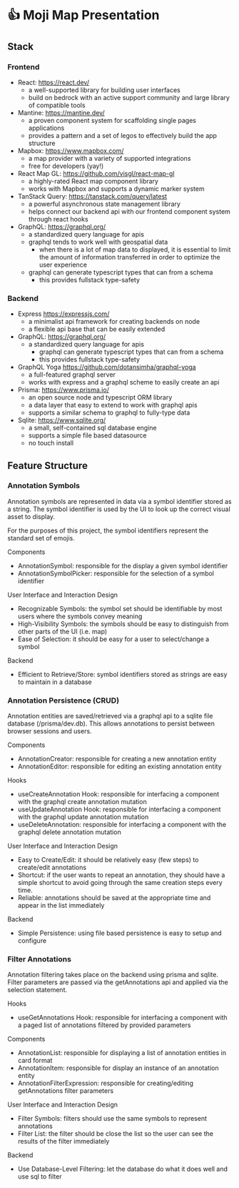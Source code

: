 # 👍 Moji Map Presentation

## Stack

### Frontend

- React: https://react.dev/
    - a well-supported library for building user interfaces
    - build on bedrock with an active support community and large library of compatible tools
- Mantine: https://mantine.dev/
    - a proven component system for scaffolding single pages applications
    - provides a pattern and a set of legos to effectively build the app structure
- Mapbox: https://www.mapbox.com/
    - a map provider with a variety of supported integrations
    - free for developers (yay!)
- React Map GL: https://github.com/visgl/react-map-gl
    - a highly-rated React map component library
    - works with Mapbox and supports a dynamic marker system
- TanStack Query: https://tanstack.com/query/latest
    - a powerful asynchronous state management library
    - helps connect our backend api with our frontend component system through react hooks
- GraphQL: https://graphql.org/
    - a standardized query language for apis
    - graphql tends to work well with geospatial data
        - when there is a lot of map data to displayed, it is essential to limit the amount of information transferred in order to optimize the user experience
    - graphql can generate typescript types that can from a schema
        - this provides fullstack type-safety

### Backend

- Express https://expressjs.com/
    - a minimalist api framework for creating backends on node
    - a flexible api base that can be easily extended
- GraphQL: https://graphql.org/
    - a standardized query language for apis
        - graphql can generate typescript types that can from a schema
        - this provides fullstack type-safety
- GraphQL Yoga https://github.com/dotansimha/graphql-yoga
    - a full-featured graphql server
    - works with express and a graphql scheme to easily create an api
- Prisma: https://www.prisma.io/
    - an open source node and typescript ORM library
    - a data layer that easy to extend to work with graphql apis
    - supports a similar schema to graphql to fully-type data
- Sqlite: https://www.sqlite.org/
    - a small, self-contained sql database engine
    - supports a simple file based datasource
    - no touch install

## Feature Structure

### Annotation Symbols

Annotation symbols are represented in data via a symbol identifier stored as a string. The symbol identifier is used by the UI to look up the correct visual asset to display.

For the purposes of this project, the symbol identifiers represent the standard set of emojis.

Components
- AnnotationSymbol: responsible for the display a given symbol identifier
- AnnotationSymbolPicker: responsible for the selection of a symbol identifier

User Interface and Interaction Design
- Recognizable Symbols: the symbol set should be identifiable by most users where the symbols convey meaning
- High-Visibility Symbols: the symbols should be easy to distinguish from other parts of the UI (i.e. map)
- Ease of Selection:  it should be easy for a user to select/change a symbol

Backend
- Efficient to Retrieve/Store: symbol identifiers stored as strings are easy to maintain in a database

### Annotation Persistence (CRUD)

Annotation entities are saved/retrieved via a graphql api to a sqlite file database (/prisma/dev.db).  This allows annotations to persist between browser sessions and users.

Components
- AnnotationCreator: responsible for creating a new annotation entity
- AnnotationEditor: responsible for editing an existing annotation entity

Hooks
- useCreateAnnotation Hook: responsible for interfacing a component with the graphql create annotation mutation
- useUpdateAnnotation Hook: responsible for interfacing a component with the graphql update annotation mutation
- useDeleteAnnotation: responsible for interfacing a component with the graphql delete annotation mutation

User Interface and Interaction Design
- Easy to Create/Edit: it should be relatively easy (few steps) to create/edit annotations
- Shortcut: if the user wants to repeat an annotation, they should have a simple shortcut to avoid going through the same creation steps every time.
- Reliable: annotations should be saved at the appropriate time and appear in the list immediately

Backend
- Simple Persistence: using file based persistence is easy to setup and configure

### Filter Annotations

Annotation filtering takes place on the backend using prisma and sqlite.  Filter parameters are passed via the getAnnotations api and applied via the selection statement.

Hooks
- useGetAnnotations Hook: responsible for interfacing a component with a paged list of annotations filtered by provided parameters

Components
- AnnotationList: responsible for displaying a list of annotation entities in card format
- AnnotationItem: responsible for display an instance of an annotation entity
- AnnotationFilterExpression: responsible for creating/editing getAnnotations filter parameters

User Interface and Interaction Design
- Filter Symbols: filters should use the same symbols to represent annotations
- Filter List: the filter should be close the list so the user can see the results of the filter immediately

Backend
- Use Database-Level Filtering: let the database do what it does well and use sql to filter